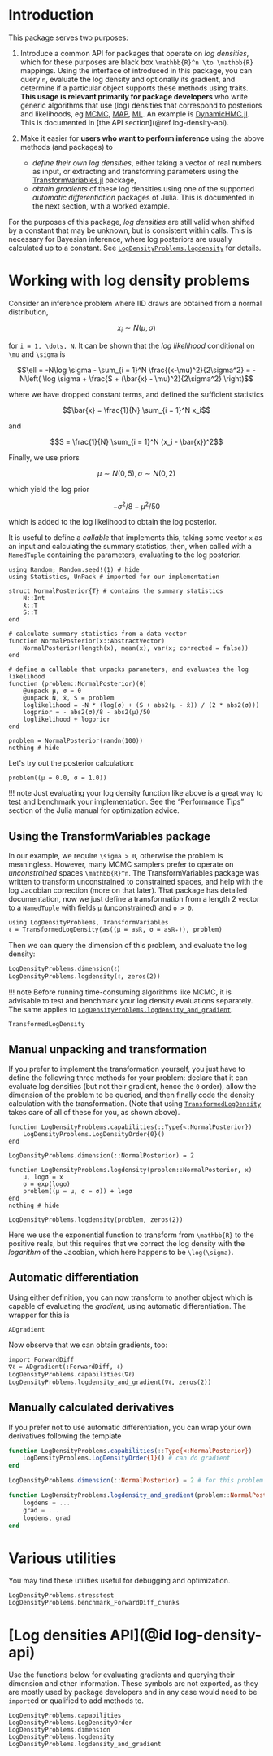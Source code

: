 # Introduction

This package serves two purposes:

1. Introduce a common API for packages that operate on *log densities*, which for these purposes are black box ``\mathbb{R}^n \to \mathbb{R}`` mappings. Using the interface of introduced in this package, you can query ``n``, evaluate the log density and optionally its gradient, and determine if a particular object supports these methods using traits. **This usage is relevant primarily for package developers** who write generic algorithms that use (log) densities that correspond to posteriors and likelihoods, eg [MCMC](https://en.wikipedia.org/wiki/Markov_chain_Monte_Carlo), [MAP](https://en.wikipedia.org/wiki/Maximum_a_posteriori_estimation), [ML](https://en.wikipedia.org/wiki/Maximum_likelihood_estimation). An example is [DynamicHMC.jl](https://github.com/tpapp/DynamicHMC.jl). This is documented in [the API section](@ref log-density-api).

2. Make it easier for **users who want to perform inference** using the above methods (and packages) to
    - *define their own log densities*, either taking a vector of real numbers as input, or extracting and
      transforming parameters using the [TransformVariables.jl](https://github.com/tpapp/TransformVariables.jl)
      package,
    - *obtain gradients* of these log densities using one of the supported *automatic differentiation* packages
      of Julia.
This is documented in the next section, with a worked example.

For the purposes of this package, *log densities* are still valid when shifted by a constant that may be unknown, but is consistent within calls. This is necessary for Bayesian inference, where log posteriors are usually calculated up to a constant. See [`LogDensityProblems.logdensity`](@ref) for details.

# Working with log density problems

Consider an inference problem where IID draws are obtained from a normal distribution,
```math
x_i \sim N(\mu, \sigma)
```
for ``i = 1, \dots, N``. It can be shown that the *log likelihood* conditional on ``\mu`` and ``\sigma`` is
```math
\ell = -N\log \sigma - \sum_{i = 1}^N \frac{(x-\mu)^2}{2\sigma^2} =
-N\left( \log \sigma + \frac{S + (\bar{x} - \mu)^2}{2\sigma^2} \right)
```
where we have dropped constant terms, and defined the sufficient statistics
```math
\bar{x} = \frac{1}{N} \sum_{i = 1}^N x_i
```
and
```math
S = \frac{1}{N} \sum_{i = 1}^N (x_i - \bar{x})^2
```

Finally, we use priors
```math
\mu \sim N(0, 5), \sigma \sim N(0, 2)
```
which yield the log prior
```math
-\sigma^2/8 - \mu^2/50
```
which is added to the log likelihood to obtain the log posterior.

It is useful to define a *callable* that implements this, taking some vector `x` as an input and calculating the summary statistics, then, when called with a `NamedTuple` containing the parameters, evaluating to the log posterior.

```@example 1
using Random; Random.seed!(1) # hide
using Statistics, UnPack # imported for our implementation

struct NormalPosterior{T} # contains the summary statistics
    N::Int
    x̄::T
    S::T
end

# calculate summary statistics from a data vector
function NormalPosterior(x::AbstractVector)
    NormalPosterior(length(x), mean(x), var(x; corrected = false))
end

# define a callable that unpacks parameters, and evaluates the log likelihood
function (problem::NormalPosterior)(θ)
    @unpack μ, σ = θ
    @unpack N, x̄, S = problem
    loglikelihood = -N * (log(σ) + (S + abs2(μ - x̄)) / (2 * abs2(σ)))
    logprior = - abs2(σ)/8 - abs2(μ)/50
    loglikelihood + logprior
end

problem = NormalPosterior(randn(100))
nothing # hide
```

Let's try out the posterior calculation:

```@repl 1
problem((μ = 0.0, σ = 1.0))
```

!!! note
    Just evaluating your log density function like above is a great way to test and benchmark your implementation. See the “Performance Tips” section of the Julia manual for optimization advice.

## Using the TransformVariables package

In our example, we require ``\sigma > 0``, otherwise the problem is meaningless. However, many MCMC samplers prefer to operate on *unconstrained* spaces ``\mathbb{R}^n``. The TransformVariables package was written to transform unconstrained to constrained spaces, and help with the log Jacobian correction (more on that later). That package has detailed documentation, now we just define a transformation from a length 2 vector to a `NamedTuple` with fields `μ` (unconstrained) and `σ > 0`.

```@repl 1
using LogDensityProblems, TransformVariables
ℓ = TransformedLogDensity(as((μ = asℝ, σ = asℝ₊)), problem)
```

Then we can query the dimension of this problem, and evaluate the log density:
```@repl 1
LogDensityProblems.dimension(ℓ)
LogDensityProblems.logdensity(ℓ, zeros(2))
```

!!! note
    Before running time-consuming algorithms like MCMC, it is advisable to test and benchmark your log density evaluations separately. The same applies to [`LogDensityProblems.logdensity_and_gradient`](@ref).

```@docs
TransformedLogDensity
```

## Manual unpacking and transformation

If you prefer to implement the transformation yourself, you just have to define the following three methods for your problem: declare that it can evaluate log densities (but not their gradient, hence the `0` order), allow the dimension of the problem to be queried, and then finally code the density calculation with the transformation. (Note that using [`TransformedLogDensity`](@ref) takes care of all of these for you, as shown above).

```@example 1
function LogDensityProblems.capabilities(::Type{<:NormalPosterior})
    LogDensityProblems.LogDensityOrder{0}()
end

LogDensityProblems.dimension(::NormalPosterior) = 2

function LogDensityProblems.logdensity(problem::NormalPosterior, x)
    μ, logσ = x
    σ = exp(logσ)
    problem((μ = μ, σ = σ)) + logσ
end
nothing # hide
```

```@repl 1
LogDensityProblems.logdensity(problem, zeros(2))
```

Here we use the exponential function to transform from ``\mathbb{R}`` to the positive reals, but this requires that we correct the log density with the *logarithm* of the Jacobian, which here happens to be ``\log(\sigma)``.

## Automatic differentiation

Using either definition, you can now transform to another object which is capable of evaluating the *gradient*, using automatic differentiation. The wrapper for this is
```@docs
ADgradient
```

Now observe that we can obtain gradients, too:
```@repl 1
import ForwardDiff
∇ℓ = ADgradient(:ForwardDiff, ℓ)
LogDensityProblems.capabilities(∇ℓ)
LogDensityProblems.logdensity_and_gradient(∇ℓ, zeros(2))
```

## Manually calculated derivatives

If you prefer not to use automatic differentiation, you can wrap your own derivatives following the template
```julia
function LogDensityProblems.capabilities(::Type{<:NormalPosterior})
    LogDensityProblems.LogDensityOrder{1}() # can do gradient
end

LogDensityProblems.dimension(::NormalPosterior) = 2 # for this problem

function LogDensityProblems.logdensity_and_gradient(problem::NormalPosterior, x)
    logdens = ...
    grad = ...
    logdens, grad
end
```

# Various utilities

You may find these utilities useful for debugging and optimization.

```@docs
LogDensityProblems.stresstest
LogDensityProblems.benchmark_ForwardDiff_chunks
```

# [Log densities API](@id log-density-api)

Use the functions below for evaluating gradients and querying their dimension and other information. These symbols are not exported, as they are mostly used by package developers and in any case would need to be `import`ed or qualified to add methods to.

```@docs
LogDensityProblems.capabilities
LogDensityProblems.LogDensityOrder
LogDensityProblems.dimension
LogDensityProblems.logdensity
LogDensityProblems.logdensity_and_gradient
```

